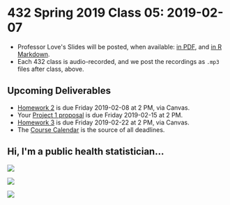 # 432 Spring 2019 Class 05: 2019-02-07

- Professor Love's Slides will be posted, when available: [in PDF](https://github.com/THOMASELOVE/2019-432/blob/master/slides/class05/432_2019_slides05.pdf), and [in R Markdown](https://github.com/THOMASELOVE/2019-432/blob/master/slides/class05/432_2019_slides05.Rmd). 
- Each 432 class is audio-recorded, and we post the recordings as `.mp3` files after class, above.

## Upcoming Deliverables

- [Homework 2](https://github.com/THOMASELOVE/2019-432/tree/master/homework/homework2) is due Friday 2019-02-08 at 2 PM, via Canvas.
- Your [Project 1 proposal](https://github.com/THOMASELOVE/2019-432/tree/master/projects/project1) is due Friday 2019-02-15 at 2 PM. 
- [Homework 3](https://github.com/THOMASELOVE/2019-432/tree/master/homework/homework3) is due Friday 2019-02-22 at 2 PM, via Canvas.
- The [Course Calendar](https://github.com/THOMASELOVE/2019-432/blob/master/calendar.md) is the source of all deadlines.

## Hi, I'm a public health statistician...

![](https://github.com/THOMASELOVE/2019-432/blob/master/slides/class05/figures/tw_1.PNG)

![](https://github.com/THOMASELOVE/2019-432/blob/master/slides/class05/figures/tw_2.PNG)

![](https://github.com/THOMASELOVE/2019-432/blob/master/slides/class05/figures/tw_3.PNG)


